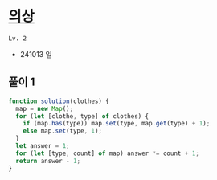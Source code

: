 # [의상](https://school.programmers.co.kr/learn/courses/30/lessons/42578)

`Lv. 2`

- 241013 일

## 풀이 1

```javascript
function solution(clothes) {
  map = new Map();
  for (let [clothe, type] of clothes) {
    if (map.has(type)) map.set(type, map.get(type) + 1);
    else map.set(type, 1);
  }
  let answer = 1;
  for (let [type, count] of map) answer *= count + 1;
  return answer - 1;
}
```
